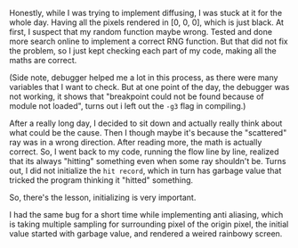 Honestly, while I was trying to implement diffusing, I was stuck at it for the whole day. Having all the pixels rendered in [0, 0, 0], which is just black. At first, I suspect that my random function maybe wrong. Tested and done more search online to implement a correct RNG function. But that did not fix the problem, so I just kept checking each part of my code, making all the maths are correct.

(Side note, debugger helped me a lot in this process, as there were many variables that I want to check. But at one point of the day, the debugger was not working, it shows that "breakpoint could not be found because of module not loaded", turns out i left out the `-g3` flag in compiling.)

After a really long day, I decided to sit down and actually really think about what could be the cause. Then I though maybe it's because the "scattered" ray was in a wrong direction. After reading more, the math is actually correct. So, I went back to my code, running the flow line by line, realized that its always "hitting" something even when some ray shouldn't be. Turns out, I did not initialize the `hit record`, which in turn has garbage value that tricked the program thinking it "hitted" something.

So, there's the lesson, initializing is very important.

I had the same bug for a short time while implementing anti aliasing, which is taking multiple sampling for surrounding pixel of the origin pixel, the initial value started with garbage value, and rendered a weired rainbowy screen.
